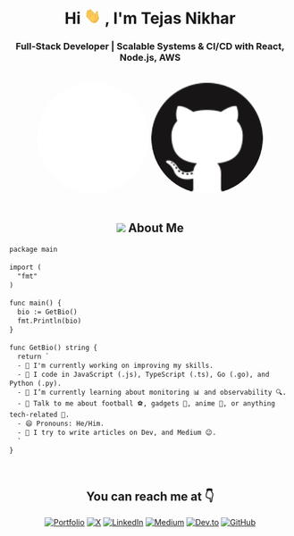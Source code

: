 <h1 align="center">
  Hi
  <img src="https://raw.githubusercontent.com/ABSphreak/ABSphreak/master/gifs/Hi.gif" width="30px">
  , I'm Tejas Nikhar
</h1>

<h3 align="center">
  Full-Stack Developer | Scalable Systems & CI/CD with React, Node.js, AWS
</h3>

<br>

<div align="center" >
  <img alt="GIF"  height="200px" src="./assets/GitHub-Mark-Light-120px-plus.png#gh-dark-mode-only" style="border-radius:50%" />
  <img alt="GIF"  height="200px" src="./assets/GitHub-Mark-120px-plus.png#gh-light-mode-only" style="border-radius:50%" />
</div>

<br>

<h2 align="center"><img src="https://media.giphy.com/media/WUlplcMpOCEmTGBtBW/giphy.gif" width="30"> About Me</h2>

```golang
package main

import (
  "fmt"
)

func main() {
  bio := GetBio()
  fmt.Println(bio)
}

func GetBio() string {
  return `
  - 🏦 I'm currently working on improving my skills.
  - 🤔 I code in JavaScript (.js), TypeScript (.ts), Go (.go), and Python (.py).
  - 🌱 I’m currently learning about monitoring 📊 and observability 🔍.
  - 💬 Talk to me about football ⚽, gadgets 📱, anime 🎥, or anything tech-related 🤩.
  - 😄 Pronouns: He/Him.
  - 📝 I try to write articles on Dev, and Medium 😉.
  `
}
```

<br>

<h2 align="center"> You can reach me at 👇</h2>

<div align="center">

[![Portfolio](https://img.shields.io/badge/Portfolio-%23000000.svg?logo=vercel&logoColor=white)](https://tejastn10.com)
[![X](https://img.shields.io/badge/X-%23000000.svg?logo=X&logoColor=white)](https://x.com/tejastn10)
[![LinkedIn](https://custom-icon-badges.demolab.com/badge/LinkedIn-000000?logo=linkedin-white&logoColor=fff)](https://www.linkedin.com/in/tejastn10/)
[![Medium](https://img.shields.io/badge/Medium-000000?logo=medium&logoColor=white)](https://tejastn10.medium.com/)
[![Dev.to](https://img.shields.io/badge/Dev.to-000000?logo=devdotto&logoColor=white)](https://dev.to/tejastn10)
[![GitHub](https://img.shields.io/badge/GitHub-000000?logo=github&logoColor=white)](https://github.com/tejastn10)

</div>
